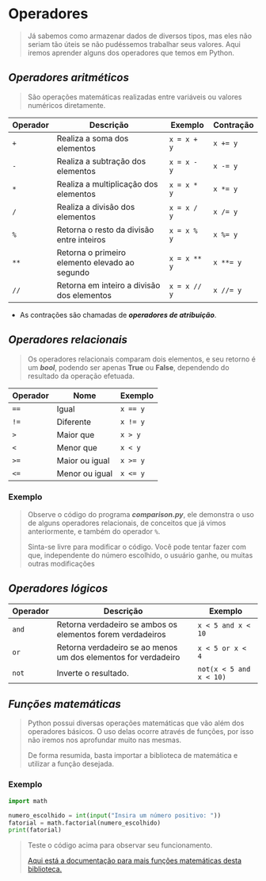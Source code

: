 # Operadores

> Já sabemos como armazenar dados de diversos tipos, mas eles não seriam tão úteis se não pudéssemos trabalhar seus valores. Aqui iremos aprender alguns dos operadores que temos em Python.

## ***Operadores aritméticos***

> São operações matemáticas realizadas entre variáveis ou valores numéricos diretamente.

| Operador | Descrição                                      | Exemplo      | Contração |
| -------- | ---------------------------------------------- | ------------ | --------- |
| `+`      | Realiza a soma dos elementos                   | `x = x + y`  | `x += y`  |
| `-`      | Realiza a subtração dos elementos              | `x = x - y`  | `x -= y`  |
| `*`      | Realiza a multiplicação dos elementos          | `x = x * y`  | `x *= y`  |
| `/`      | Realiza a divisão dos elementos                | `x = x / y`  | `x /= y`  |
| `%`      | Retorna o resto da divisão entre inteiros      | `x = x % y`  | `x %= y`  |
| `**`     | Retorna o primeiro elemento elevado ao segundo | `x = x ** y` | `x **= y` |
| `//`     | Retorna em inteiro a divisão dos elementos     | `x = x // y` | `x //= y` |

- As contrações são chamadas de ***operadores de atribuição***.

## ***Operadores relacionais***

> Os operadores relacionais comparam dois elementos, e seu retorno é um ***bool***, podendo ser apenas **True** ou **False**, dependendo do resultado da operação efetuada.

| Operador | Nome           | Exemplo  |
| -------- | -------------- | -------- |
| `==`     | Igual          | `x == y` |
| `!=`     | Diferente      | `x != y` |
| `>`      | Maior que      | `x > y`  |
| `<`      | Menor que      | `x < y`  |
| `>=`     | Maior ou igual | `x >= y` |
| `<=`     | Menor ou igual | `x <= y` |

### Exemplo

> Observe o código do programa ***comparison.py***, ele demonstra o uso de alguns operadores relacionais, de conceitos que já vimos anteriormente, e também do operador `%`.
>
> Sinta-se livre para modificar o código. Você pode tentar fazer com que, independente do número escolhido, o usuário ganhe, ou muitas outras modificações

## ***Operadores lógicos***

| Operador | Descrição                                                    | Exemplo                 |
| -------- | ------------------------------------------------------------ | ----------------------- |
| `and`    | Retorna verdadeiro se ambos os elementos forem verdadeiros   | `x < 5 and x < 10`      |
| `or`     | Retorna verdadeiro se ao menos um dos elementos for verdadeiro | `x < 5 or x < 4`        |
| `not`    | Inverte o resultado.                                         | `not(x < 5 and x < 10)` |

## ***Funções matemáticas***

> Python possui diversas operações matemáticas que vão além dos operadores básicos. O uso delas ocorre através de funções, por isso não iremos nos aprofundar muito nas mesmas.
>
> De forma resumida, basta importar a biblioteca de matemática e utilizar a função desejada.

### Exemplo

```python
import math

numero_escolhido = int(input("Insira um número positivo: "))
fatorial = math.factorial(numero_escolhido)
print(fatorial)
```

> Teste o código acima para observar seu funcionamento.
>
> [Aqui está a documentação para mais funções matemáticas desta biblioteca.](https://docs.python.org/3/library/math.html)